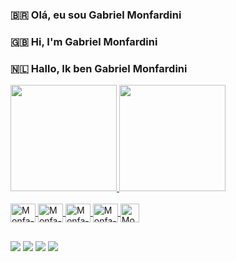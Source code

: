 ###  🇧🇷 Olá, eu sou Gabriel Monfardini
###  󠁧󠁢󠁧󠁢󠁥󠁮🇬🇧 Hi, I'm Gabriel Monfardini
###  🇳🇱 Hallo, Ik ben Gabriel Monfardini
<div>
  <a href="https://github.com/Monfardini">
  <img height="170em" src="https://github-readme-stats.vercel.app/api?username=Monfardini&show_icons=true&theme=react&include_all_commits=true&count_private=true"/>
  <img height="170em" src="https://github-readme-stats.vercel.app/api/top-langs/?username=Monfardini&layout=compact&langs_count=16&theme=react"/>
</div>
<div style="display: inline_block"><br>
  <img align="center" alt="Monfa-python" height="30" width="40" src="https://cdn.jsdelivr.net/gh/devicons/devicon/icons/python/python-original.svg"/>
  <img align="center" alt="Monfa-html" height="30" width="40" src="https://cdn.jsdelivr.net/gh/devicons/devicon/icons/html5/html5-original.svg"/>       
  <img align="center" alt="Monfa-css" height="30" width="40" src="https://cdn.jsdelivr.net/gh/devicons/devicon/icons/css3/css3-original.svg"/>
  <img align="center" alt="Monfa-javascript" height="30" width="40" src="https://cdn.jsdelivr.net/gh/devicons/devicon/icons/javascript/javascript-plain.svg"/>
  <img align="center" alt="Monfa-Java" height="30" width="30" src="https://cdn.jsdelivr.net/gh/devicons/devicon@latest/icons/java/java-original.svg"/>          
</div>

  ##
  <div>
    <a href="mailto:monfardini22g@gmail.com"><img src="https://img.shields.io/badge/Gmail-D14836?style=for-the-badge&logo=gmail&logoColor=white"></a>
    <a href=""><img src="https://img.shields.io/badge/Discord-7289DA?style=for-the-badge&logo=discord&logoColor=white"></a>
    <a href="linkedin.com/in/gabriel-monfardini-de-oliveira-285b411b9"><img src="https://img.shields.io/badge/LinkedIn-0077B5?style=for-the-badge&logo=linkedin&logoColor=white"></a>
   <a href=""><img src="https://img.shields.io/badge/WhatsApp-25D366?style=for-the-badge&logo=whatsapp&logoColor=white"></a>
  </div>
